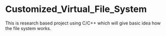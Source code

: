 # Customized_Virtual_File_System
This is research based project using C/C++ which will give basic idea how the file system works.
